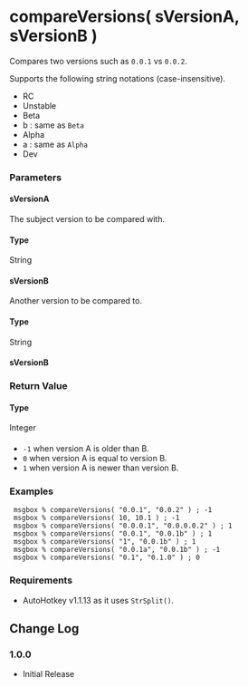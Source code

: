 ﻿# compareVersions( sVersionA, sVersionB )
Compares two versions such as `0.0.1` vs `0.0.2`. 

Supports the following string notations (case-insensitive).

 - RC
 - Unstable
 - Beta 
 - b     : same as `Beta`
 - Alpha 
 - a     : same as `Alpha`
 - Dev

### Parameters
#### sVersionA
The subject version to be compared with.
#### Type 
String
#### sVersionB
Another version to be compared to.
#### Type 
String

#### sVersionB
 
### Return Value
#### Type 
Integer
####
- `-1` when version A is older than B. 
- `0` when version A is equal to version B. 
- `1` when version A is newer than version B.

 
 
### Examples

```autohotkey
 msgbox % compareVersions( "0.0.1", "0.0.2" ) ; -1
 msgbox % compareVersions( 10, 10.1 ) ; -1
 msgbox % compareVersions( "0.0.0.1", "0.0.0.0.2" ) ; 1
 msgbox % compareVersions( "0.0.1", "0.0.1b" ) ; 1
 msgbox % compareVersions( "1", "0.0.1b" ) ; 1
 msgbox % compareVersions( "0.0.1a", "0.0.1b" ) ; -1
 msgbox % compareVersions( "0.1", "0.1.0" ) ; 0
```

### Requirements
 - AutoHotkey v1.1.13 as it uses `StrSplit()`.

## Change Log
### 1.0.0
 - Initial Release